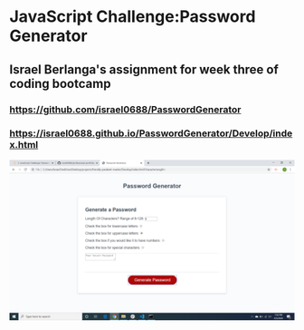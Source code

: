 # JavaScript Challenge:Password Generator

## Israel Berlanga's assignment for week three of coding bootcamp

### https://github.com/israel0688/PasswordGenerator

### https://israel0688.github.io/PasswordGenerator/Develop/index.html

![alt "screenshot"](https://github.com/israel0688/PasswordGenerator/blob/master/Develop/passwordPic.png)